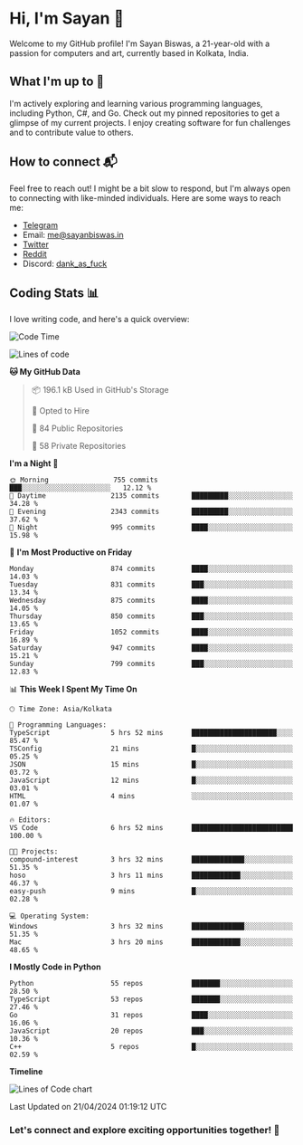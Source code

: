 # Hi, I'm Sayan 👋

Welcome to my GitHub profile! I'm Sayan Biswas, a 21-year-old with a passion for computers and art, currently based in Kolkata, India.

## What I'm up to 🚀

I'm actively exploring and learning various programming languages, including Python, C#, and Go. Check out my pinned repositories to get a glimpse of my current projects. I enjoy creating software for fun challenges and to contribute value to others.

## How to connect 📬

Feel free to reach out! I might be a bit slow to respond, but I'm always open to connecting with like-minded individuals. Here are some ways to reach me:

- [Telegram](https://t.me/dank_as_fuck)
- Email: [me@sayanbiswas.in](mailto:me@sayanbiswas.in)
- [Twitter](https://twitter.com/TheDankDel)
- [Reddit](https://www.reddit.com/user/dank_as_fuck_/)
- Discord: [dank_as_fuck](https://discordapp.com/users/506536929152466945)

## Coding Stats 📊

I love writing code, and here's a quick overview:

<!--START_SECTION:waka-->
![Code Time](http://img.shields.io/badge/Code%20Time-1%2C591%20hrs%2015%20mins-blue)

![Lines of code](https://img.shields.io/badge/From%20Hello%20World%20I%27ve%20Written-5.7%20million%20lines%20of%20code-blue)

**🐱 My GitHub Data** 

> 📦 196.1 kB Used in GitHub's Storage 
 > 
> 💼 Opted to Hire
 > 
> 📜 84 Public Repositories 
 > 
> 🔑 58 Private Repositories 
 > 
**I'm a Night 🦉** 

```text
🌞 Morning                755 commits         ███░░░░░░░░░░░░░░░░░░░░░░   12.12 % 
🌆 Daytime                2135 commits        █████████░░░░░░░░░░░░░░░░   34.28 % 
🌃 Evening                2343 commits        █████████░░░░░░░░░░░░░░░░   37.62 % 
🌙 Night                  995 commits         ████░░░░░░░░░░░░░░░░░░░░░   15.98 % 
```
📅 **I'm Most Productive on Friday** 

```text
Monday                   874 commits         ████░░░░░░░░░░░░░░░░░░░░░   14.03 % 
Tuesday                  831 commits         ███░░░░░░░░░░░░░░░░░░░░░░   13.34 % 
Wednesday                875 commits         ████░░░░░░░░░░░░░░░░░░░░░   14.05 % 
Thursday                 850 commits         ███░░░░░░░░░░░░░░░░░░░░░░   13.65 % 
Friday                   1052 commits        ████░░░░░░░░░░░░░░░░░░░░░   16.89 % 
Saturday                 947 commits         ████░░░░░░░░░░░░░░░░░░░░░   15.21 % 
Sunday                   799 commits         ███░░░░░░░░░░░░░░░░░░░░░░   12.83 % 
```


📊 **This Week I Spent My Time On** 

```text
🕑︎ Time Zone: Asia/Kolkata

💬 Programming Languages: 
TypeScript               5 hrs 52 mins       █████████████████████░░░░   85.47 % 
TSConfig                 21 mins             █░░░░░░░░░░░░░░░░░░░░░░░░   05.25 % 
JSON                     15 mins             █░░░░░░░░░░░░░░░░░░░░░░░░   03.72 % 
JavaScript               12 mins             █░░░░░░░░░░░░░░░░░░░░░░░░   03.01 % 
HTML                     4 mins              ░░░░░░░░░░░░░░░░░░░░░░░░░   01.07 % 

🔥 Editors: 
VS Code                  6 hrs 52 mins       █████████████████████████   100.00 % 

🐱‍💻 Projects: 
compound-interest        3 hrs 32 mins       █████████████░░░░░░░░░░░░   51.35 % 
hoso                     3 hrs 11 mins       ████████████░░░░░░░░░░░░░   46.37 % 
easy-push                9 mins              █░░░░░░░░░░░░░░░░░░░░░░░░   02.28 % 

💻 Operating System: 
Windows                  3 hrs 32 mins       █████████████░░░░░░░░░░░░   51.35 % 
Mac                      3 hrs 20 mins       ████████████░░░░░░░░░░░░░   48.65 % 
```

**I Mostly Code in Python** 

```text
Python                   55 repos            ███████░░░░░░░░░░░░░░░░░░   28.50 % 
TypeScript               53 repos            ███████░░░░░░░░░░░░░░░░░░   27.46 % 
Go                       31 repos            ████░░░░░░░░░░░░░░░░░░░░░   16.06 % 
JavaScript               20 repos            ███░░░░░░░░░░░░░░░░░░░░░░   10.36 % 
C++                      5 repos             █░░░░░░░░░░░░░░░░░░░░░░░░   02.59 % 
```



**Timeline**

![Lines of Code chart](https://raw.githubusercontent.com/Dank-del/Dank-del/main/assets/bar_graph.png)


 Last Updated on 21/04/2024 01:19:12 UTC
<!--END_SECTION:waka-->

### Let's connect and explore exciting opportunities together! 🚀
